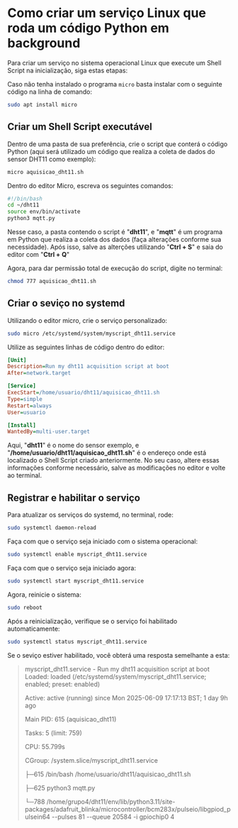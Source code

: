 # Como criar um serviço Linux que roda um código Python em background

Para criar um serviço no sistema operacional Linux que execute um Shell Script na inicialização, siga estas etapas:

Caso não tenha instalado o programa `micro` basta instalar com o seguinte código na linha de comando:
```bash
sudo apt install micro
```

## Criar um Shell Script executável

Dentro de uma pasta de sua preferência, crie o script que conterá o código Python (aqui será utilizado um código que realiza a coleta de dados do sensor DHT11 como exemplo):
```bash
micro aquisicao_dht11.sh
```
Dentro do editor Micro, escreva os seguintes comandos:
```bash
#!/bin/bash
cd ~/dht11
source env/bin/activate
python3 mqtt.py
```
Nesse caso, a pasta contendo o script é "**dht11**", e "**mqtt**" é um programa em Python que realiza a coleta dos dados (faça alterações conforme sua necessidade). Após isso, salve as alterções utilizando "**Ctrl + S**" e saia do editor com "**Ctrl + Q**"

Agora, para dar permissão total de execução do script, digite no terminal:
```bash
chmod 777 aquisicao_dht11.sh
```
## Criar o seviço no systemd

Utilizando o editor micro, crie o serviço personalizado:

```bash
sudo micro /etc/systemd/system/myscript_dht11.service
```
Utilize as seguintes linhas de código dentro do editor:

```ini
[Unit]
Description=Run my dht11 acquisition script at boot
After=network.target

[Service]
ExecStart=/home/usuario/dht11/aquisicao_dht11.sh
Type=simple
Restart=always
User=usuario

[Install]
WantedBy=multi-user.target
```
Aqui, "**dht11**" é o nome do sensor exemplo, e "**/home/usuario/dht11/aquisicao_dht11.sh**" é o endereço onde está localizado o Shell Script criado anteriormente. No seu caso, altere essas informações conforme necessário, salve as modificações no editor e volte ao terminal.

## Registrar e habilitar o serviço

Para atualizar os serviços do systemd, no terminal, rode:
```bash
sudo systemctl daemon-reload
```

Faça com que o serviço seja iniciado com o sistema operacional:
```bash
sudo systemctl enable myscript_dht11.service
```
Faça com que o serviço seja iniciado agora:
```bash
sudo systemctl start myscript_dht11.service
```

Agora, reinicie o sistema:
```bash
sudo reboot
```
Após a reinicialização, verifique se o serviço foi habilitado automaticamente:
```bash
sudo systemctl status myscript_dht11.service
```
Se o seviço estiver habilitado, você obterá uma resposta semelhante a esta:
>myscript_dht11.service - Run my dht11 acquisition script at boot
>Loaded: loaded (/etc/systemd/system/myscript_dht11.service; enabled; preset: enabled)
>
>Active: active (running) since Mon 2025-06-09 17:17:13 BST; 1 day 9h ago
>
>Main PID: 615 (aquisicao_dht11)
>
>Tasks: 5 (limit: 759)
>
>CPU: 55.799s
>
>CGroup: /system.slice/myscript_dht11.service
>
>├─615 /bin/bash /home/usuario/dht11/aquisicao_dht11.sh
>
>├─625 python3 mqtt.py
>
>└─788 /home/grupo4/dht11/env/lib/python3.11/site-packages/adafruit_blinka/microcontroller/bcm283x/pulseio/libgpiod_pulsein64 --pulses 81 --queue 20584 -i gpiochip0 4

